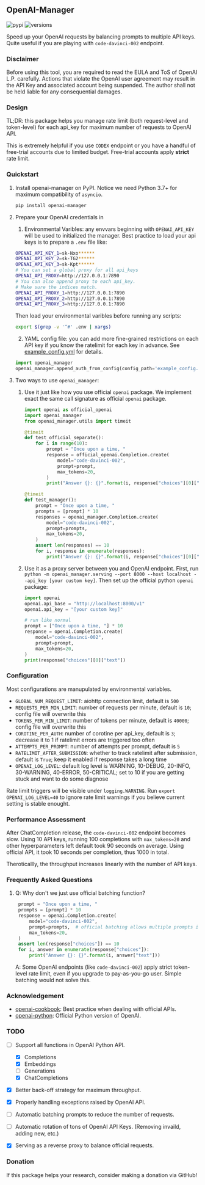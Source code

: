 ## OpenAI-Manager

![pypi](https://img.shields.io/pypi/v/openai-manager.svg)
![versions](https://img.shields.io/pypi/pyversions/openai-manager.svg)

Speed up your OpenAI requests by balancing prompts to multiple API keys. Quite useful if you are playing with `code-davinci-002` endpoint.

### Disclaimer

Before using this tool, you are required to read the EULA and ToS of OpenAI L.P. carefully. Actions that violate the OpenAI user agreement may result in the API Key and associated account being suspended. The author shall not be held liable for any consequential damages.

### Design
TL;DR: this package helps you manage rate limit (both request-level and token-level) for each api_key for maximum number of requests to OpenAI API.

This is extremely helpful if you use `CODEX` endpoint or you have a handful of free-trial accounts due to limited budget. Free-trial accounts apply **strict** rate limit.

### Quickstart

1. Install openai-manager on PyPI. Notice we need Python 3.7+ for maximum compatibility of `asyncio`.
   ```bash
   pip install openai-manager
   ```

2. Prepare your OpenAI credentials in 
   1. Environmental Varibles: any envvars beginning with `OPENAI_API_KEY` will be used to initialized the manager. Best practice to load your api keys is to prepare a `.env` file like: 
   
   ```bash
   OPENAI_API_KEY_1=sk-Nxo******
   OPENAI_API_KEY_2=sk-TG2******
   OPENAI_API_KEY_3=sk-Kpt******
   # You can set a global proxy for all api_keys
   OPENAI_API_PROXY=http://127.0.0.1:7890
   # You can also append proxy to each api_key. 
   # Make sure the indices match.
   OPENAI_API_PROXY_1=http://127.0.0.1:7890
   OPENAI_API_PROXY_2=http://127.0.0.1:7890
   OPENAI_API_PROXY_3=http://127.0.0.1:7890
   ```

   Then load your environmental varibles before running any scripts:
   ```bash
   export $(grep -v '^#' .env | xargs)
   ```

   2. YAML config file: you can add more fine-grained restrictions on each API key if you know the ratelimit for each key in advance. See [example_config.yml](/example_config.yml) for details.
   ```python
   import openai_manager
   openai_manager.append_auth_from_config(config_path='example_config.yml')
   ```

3. Two ways to use `openai_manager`:
   1. Use it just like how you use official `openai` package. We implement exact the same call signature as official `openai` package.
        ```python
        import openai as official_openai
        import openai_manager
        from openai_manager.utils import timeit
        
        @timeit
        def test_official_separate():
            for i in range(10):
                prompt = "Once upon a time, "
                response = official_openai.Completion.create(
                    model="code-davinci-002",
                    prompt=prompt,
                    max_tokens=20,
                )
                print("Answer {}: {}".format(i, response["choices"][0]["text"]))

        @timeit
        def test_manager():
            prompt = "Once upon a time, "
            prompts = [prompt] * 10
            responses = openai_manager.Completion.create(
                model="code-davinci-002",
                prompt=prompts,
                max_tokens=20,
            )
            assert len(responses) == 10
            for i, response in enumerate(responses):
                print("Answer {}: {}".format(i, response["choices"][0]["text"]))
        ```
    2. Use it as a proxy server between you and OpenAI endpoint. First, run `python -m openai_manager.serving --port 8000 --host localhost --api_key [your custom key]`. Then set up the official python `openai` package:
        ```python
        import openai
        openai.api_base = "http://localhost:8000/v1"
        openai.api_key = "[your custom key]"

        # run like normal
        prompt = ["Once upon a time, "] * 10
        response = openai.Completion.create(
            model="code-davinci-002",
            prompt=prompt,
            max_tokens=20,
        )
        print(response["choices"][0]["text"])
        ```

### Configuration

Most configurations are manupulated by environmental variables. 

- `GLOBAL_NUM_REQUEST_LIMIT`: aiohttp connection limit, default is `500`
- `REQUESTS_PER_MIN_LIMIT`: number of requests per minute, default is `10`; config file will overwrite this
- `TOKENS_PER_MIN_LIMIT`: number of tokens per minute, default is `40000`; config file will overwrite this
- `COROTINE_PER_AUTH`: number of corotine per api_key, default is `3`; decrease it to 1 if ratelimit errors are triggered too often
- `ATTEMPTS_PER_PROMPT`: number of attempts per prompt, default is `5`
- `RATELIMIT_AFTER_SUBMISSION`: whether to track ratelimit after submission, default is `True`; keep it enabled if response takes a long time
- `OPENAI_LOG_LEVEL`: default log level is WARNING, 10-DEBUG, 20-INFO, 30-WARNING, 40-ERROR, 50-CRITICAL; set to 10 if you are getting stuck and want to do some diagnose

Rate limit triggers will be visible under `logging.WARNING`. Run `export OPENAI_LOG_LEVEL=40` to ignore rate limit warnings if you believe current setting is stable enought.

### Performance Assessment

After ChatCompletion release, the `code-davinci-002` endpoint becomes slow. Using 10 API keys, running 100 completions with `max_tokens=20` and other hyperparameters left default took 90 seconds on average. Using official API, it took 10 seconds per completion, thus 1000 in total. 

Theroticallly, the throughput increases linearly with the number of API keys. 

### Frequently Asked Questions

1. Q: Why don't we just use official batching function?

   ```python
    prompt = "Once upon a time, "
    prompts = [prompt] * 10
    response = openai.Completion.create(
        model="code-davinci-002",
        prompt=prompts,  # official batching allows multiple prompts in one request
        max_tokens=20,
    )
    assert len(response["choices"]) == 10
    for i, answer in enumerate(response["choices"]):
        print("Answer {}: {}".format(i, answer["text"]))
   ```
   
   A: Some OpenAI endpoints (like `code-davinci-002`) apply strict token-level rate limit, even if you upgrade to pay-as-you-go user. Simple batching would not solve this.

### Acknowledgement

- [openai-cookbook](https://github.com/openai/openai-cookbook): Best practice when dealing with official APIs.
- [openai-python](https://github.com/openai/openai-python): Official Python version of OpenAI.

### TODO

- [ ] Support all functions in OpenAI Python API.
  - [x] Completions
  - [x] Embeddings
  - [ ] Generations
  - [x] ChatCompletions
- [x] Better back-off strategy for maximum throughput.
- [x] Properly handling exceptions raised by OpenAI API.
- [ ] Automatic batching prompts to reduce the number of requests.
- [ ] Automatic rotation of tons of OpenAI API Keys. (Removing invaild, adding new, etc.)
- [x] Serving as a reverse proxy to balance official requests.


### Donation

If this package helps your research, consider making a donation via GitHub! 